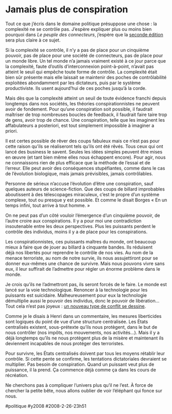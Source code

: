 # Jamais plus de conspiration

Tout ce que j’écris dans le domaine politique présuppose une chose : la complexité ne se contrôle pas. J’espère expliquer plus ou moins bien pourquoi dans *Le peuple des connecteurs*, j’espère que la [seconde édition](preface-aux-connecteurs.md) sera plus claire à ce sujet.

Si la complexité se contrôle, il n’y a pas de place pour un cinquième pouvoir, pas de place pour une société de connecteurs, pas de place pour un monde libre. Un tel monde n’a jamais vraiment existé à ce jour parce que la complexité, faute d’outils d’interconnexion point-à-point, n’avait pas atteint le seuil qui empêche toute forme de contrôle. La complexité était bien sûr présente mais elle laissait se maintenir des poches de contrôlabilité exploitées abondamment par les dictateurs, puis par le système productiviste. Ils usent aujourd’hui de ces poches jusqu’à la corde.

Mais dès que la complexité atteint un seuil de toute évidence franchi depuis longtemps dans nos sociétés, les théories conspirationnistes ne peuvent avoir de fondement. Pour qu’une conspiration soit possible, il faudrait maîtriser de trop nombreuses boucles de feedback, il faudrait faire taire trop de gens, avoir trop de chance. Une conspiration, telle que les imaginent les affabulateurs a posteriori, est tout simplement impossible à imaginer a priori.

Il est certes possible de rêver des coups fabuleux mais ce n’est pas pour cette raison qu’ils se réaliseront tels qu’ils ont été rêvés. Tous ceux qui ont lancé des business le savent. Seules les idées simples peuvent être mises en œuvre (et tant bien même elles nous échappent encore). Pour agir, nous ne connaissons rien de plus efficace que la méthode de l’essai et de l’erreur. Elle peut avoir des conséquences stupéfiantes, comme dans le cas de l’évolution biologique, mais jamais prévisibles, jamais contrôlables.

Personne de sérieux n’accuse l’évolution d’être une conspiration, sauf quelques auteurs de science-fiction. Que des coups de billard improbables aboutissent à des télescopages miraculeux, c’est le propre d’un système complexe, tout ou presque y est possible. Et comme le disait Borges « En un temps infini, tout arrive à tout homme. »

On ne peut pas d’un côté vouloir l’émergence d’un cinquième pouvoir, de l’autre croire aux conspirations. Il y a pour moi une contradiction insoutenable entre les deux perspectives. Plus les puissants perdent le contrôle des individus, moins il y a de place pour les conspirations.

Les conspirationnistes, ces puissants maîtres du monde, ont beaucoup mieux à faire que de jouer au billard à cinquante bandes. Ils réduisent déjà nos libertés pour reprendre le contrôle de nos vies. Au nom de la menace terroriste, au nom de notre survie, ils nous assujettiront pour se donner eux-mêmes une chance de survivre. Mais nous pouvons vivre sans eux, il leur suffirait de l’admettre pour régler un énorme problème dans le monde.

Je crois qu’ils ne l’admettront pas, ils seront forcés de le faire. Le monde est lancé sur la voie technologique. Renoncer à la technologie pour les puissants est suicidaire. Malheureusement pour eux la technologie démultiplie aussi le pouvoir des individus, donc le pouvoir de libération… Tout cela n’est pas joyeux : [un nouveau type de conflit se dessine](le-cinquieme-pouvoir-militaire.md).

Comme je le disais à Henri dans un commentaire, les mesures liberticides sont logiques du point de vue d’une structure centralisée. Les États centralisés existent, sous-prétexte qu’ils nous protègent, dans le but de nous contrôler (nos impôts, nos mouvements, nos activités…). Mais il y a déjà longtemps qu’ils ne nous protègent plus de la misère et maintenant ils deviennent incapables de nous protéger des terroristes.

Pour survivre, les États centralisés doivent par tous les moyens rétablir leur contrôle. Si cette pente se confirme, les tentations dictatoriales devraient se multiplier. Pas besoin de conspiration. Quand un puissant veut plus de puissance, il la prend. Ça commence déjà comme ça dans les cours de récréation.

Ne cherchons pas à compliquer l’univers plus qu’il ne l’est. À force de chercher la petite bête, nous allons oublier de voir l’éléphant qui fonce sur nous.

#politique #y2008 #2008-2-26-23h51
